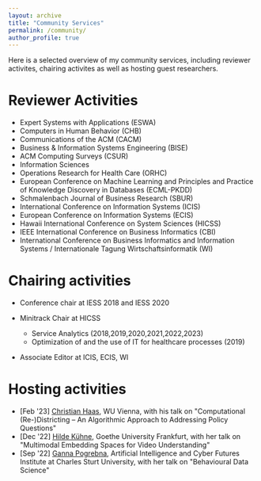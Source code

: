 ```yaml
---
layout: archive
title: "Community Services"
permalink: /community/
author_profile: true
---
```

Here is a selected overview of my community services, including reviewer activites, chairing activites as well as hosting guest researchers.

Reviewer Activities 
======
 * Expert Systems with Applications (ESWA)
 * Computers in Human Behavior (CHB)
 * Communications of the ACM (CACM)
 * Business & Information Systems Engineering (BISE)
 * ACM Computing Surveys (CSUR)
 * Information Sciences
 * Operations Research for Health Care (ORHC)
 * European Conference on Machine Learning and Principles and Practice of Knowledge Discovery in Databases (ECML-PKDD) 
 * Schmalenbach Journal of Business Research (SBUR)
 * International Conference on Information Systems (ICIS)
 * European Conference on Information Systems (ECIS)
 * Hawaii International Conference on System Sciences (HICSS)
 * IEEE International Conference on Business Informatics (CBI)
 * International Conference on Business Informatics and Information Systems / Internationale Tagung Wirtschaftsinformatik (WI)

Chairing activities
======

* Conference chair at IESS 2018 and IESS 2020

* Minitrack Chair at HICSS
  * Service Analytics (2018,2019,2020,2021,2022,2023)
  * Optimization of and the use of IT for healthcare processes (2019)
  
* Associate Editor at ICIS, ECIS, WI

Hosting activities
======

- \[Feb '23\] [Christian Haas](https://bach.wu.ac.at/d/research/ma/18957/), WU Vienna, with his talk on "Computational (Re-)Districting – An Algorithmic Approach to Addressing Policy Questions"
- \[Dec '22\] [Hilde Kühne](https://hildekuehne.github.io/), Goethe University Frankfurt, with her talk on "Multimodal Embedding Spaces for Video Understanding"
- \[Sep '22\] [Ganna Pogrebna](https://www.gannapogrebna.com/), Artificial Intelligence and Cyber Futures Institute at Charles Sturt University, with her talk on "Behavioural Data Science"




